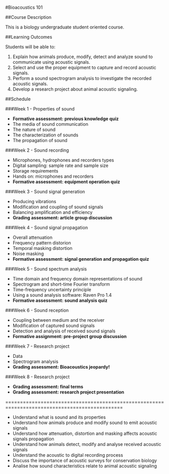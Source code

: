 #Bioacoustics 101


##Course Description

This is a biology undergraduate student oriented course.


##Learning Outcomes

Students will be able to:

1. Explain how animals produce, modify, detect and analyze sound to communicate using acoustic signals.
2. Select and use the proper equipment to capture and record acoustic signals.
3. Perform a sound spectrogram analysis to investigate the recorded acoustic signals.
4. Develop a research project about animal acoustic signaling.


##Schedule

###Week 1 - Properties of sound

* __Formative assessment: previous knowledge quiz__
* The media of sound communication
* The nature of sound
* The characterization of sounds
* The propagation of sound

###Week 2 - Sound recording

* Microphones, hydrophones and recorders types
* Digital sampling: sample rate and sample size
* Storage requirements
* Hands on: microphones and recorders
* __Formative assessment: equipment operation quiz__

###Week 3 - Sound signal generation

* Producing vibrations
* Modification and coupling of sound signals
* Balancing amplification and efficiency
* __Grading assessment: article group discussion__

###Week 4 - Sound signal propagation

* Overall attenuation
* Frequency pattern distorion
* Temporal masking distortion
* Noise masking
* __Formative assessment: signal generation and propagation quiz__

###Week 5 - Sound spectrum analysis

* Time domain and frequency domain representations of sound
* Spectrogram and short-time Fourier transform
* Time-frequency uncertainty principle
* Using a sound analysis software: Raven Pro 1.4
* __Formative assessment: sound analysis quiz__

###Week 6 - Sound reception

* Coupling between medium and the receiver
* Modification of captured sound signals
* Detection and analysis of received sound signals
* __Formative assignment: pre-project group discussion__


###Week 7 - Research project

* Data 
* Spectrogram analysis
* __Grading assessment: Bioacoustics jeopardy!__

###Week 8 - Research project 
* __Grading assessment: final terms__
* __Grading assessment: research project presentation__

==============================================================================================

- Understand what is sound and its properties
- Understand how animals produce and modify sound to emit acoustic signals
- Understand how attenuation, distortion and masking affects acoustic signals propagation 
- Understand how animals detect, modify and analyse received acoustic signals
- Understand the acoustic to digital recording process
- Discuss the importance of acoustic surveys for conservation biology
- Analise how sound characteristics relate to animal acoustic signaling
